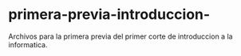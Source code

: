 # primera-previa-introduccion-
Archivos para la primera previa del primer corte de introduccion a la informatica.
